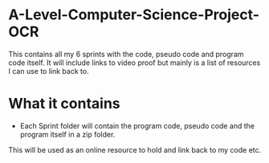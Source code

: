 # A-Level-Computer-Science-Project-OCR
This contains all my 6 sprints with the code, pseudo code and program code itself. It will include links to video proof but mainly is a list of resources I can use to link back to.

# What it contains
 - Each Sprint folder will contain the program code, pseudo code and the program itself in a zip folder.

This will be used as an online resource to hold and link back to my code etc.
